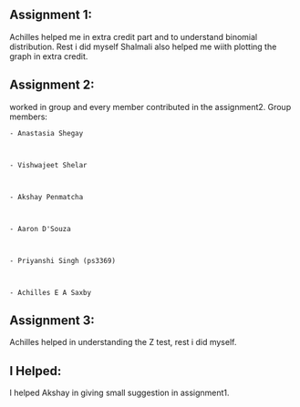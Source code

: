
## Assignment 1:

Achilles helped me in extra credit part and to understand binomial distribution. Rest i did myself Shalmali also helped me wiith plotting the graph in extra credit.

## Assignment 2:
worked in group and every member contributed in the assignment2.
Group members:



    - Anastasia Shegay
    
    
    
    - Vishwajeet Shelar
    
    
    
    - Akshay Penmatcha
    
    
    
    - Aaron D'Souza
    
    
    
    - Priyanshi Singh (ps3369)
    
    
    
    - Achilles E A Saxby 

## Assignment 3:
 Achilles helped in understanding the Z test, rest i did myself.


## I Helped:
I helped Akshay in giving small suggestion in assignment1.

